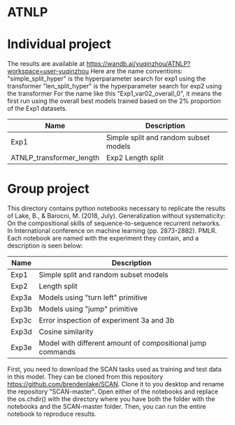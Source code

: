 # ATNLP

# Individual project
The results are available at https://wandb.ai/yuqinzhou/ATNLP?workspace=user-yuqinzhou
Here are the name conventions:
"simple_split_hyper" is the hyperparameter search for exp1 using the transformer
"len_split_hyper" is the hyperparameter search for exp2 using the transformer
For the name like this "Exp1_var02_overall_0", it means the first run using the overall best models trained based on the 2% proportion of the Exp1 datasets. 


|Name |Description|
|-----|--------|
|Exp1 |Simple split and random subset models |
|ATNLP_transformer_length |Exp2 Length split|



# Group project
This directory contains python notebooks necessary to replicate the results of Lake, B., & Barocni, M. (2018, July). Generalization without systematicity: On the compositional skills of sequence-to-sequence recurrent networks. In International conference on machine learning (pp. 2873-2882). PMLR. Each notebook are named with the experiment they contain, and a description is seen below:

|Name |Description|
|-----|--------|
|Exp1 |Simple split and random subset models |
|Exp2 |Length split|
|Exp3a |Models using "turn left" primitive |
|Exp3b |Models using "jump" primitive|
|Exp3c |Error inspection of experiment 3a and 3b|
|Exp3d |Cosine similarity |
|Exp3e |Model with different amount of compositional jump commands|

First, you need to download the SCAN tasks used as training and test data in this model. They can be cloned from this repository https://github.com/brendenlake/SCAN. Clone it to you desktop and rename the repository "SCAN-master". 
Open either of the notebooks and replace the os.chdir() with the directory where you have both the folder with the notebooks and the SCAN-master folder. Then, you can run the entire notebook to reproduce results.
